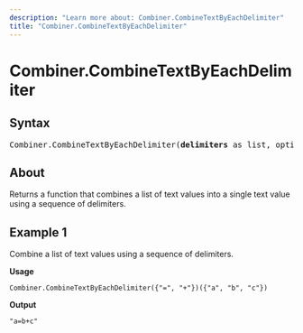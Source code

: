 ```yaml
---
description: "Learn more about: Combiner.CombineTextByEachDelimiter"
title: "Combiner.CombineTextByEachDelimiter"
---
```

# Combiner.CombineTextByEachDelimiter

## Syntax

<pre>
Combiner.CombineTextByEachDelimiter(<b>delimiters</b> as list, optional <b>quoteStyle</b> as nullable number) as function
</pre>

## About

Returns a function that combines a list of text values into a single text value using a sequence of delimiters.

## Example 1

Combine a list of text values using a sequence of delimiters.

**Usage**

```powerquery-m
Combiner.CombineTextByEachDelimiter({"=", "+"})({"a", "b", "c"})
```

**Output**

`"a=b+c"`
